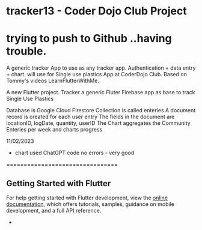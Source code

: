 # tracker13  - Coder Dojo Club Project
# trying to push to Github ..having trouble.

A generic tracker App to use as any tracker app.
Authentication + data entry + chart. 
will use for Single use plastics App at CoderDojo Club.
Based on Tommy's videos LearnFlutterWithMe.

A new Flutter project. 
Tracker a generic Fluter Firebase app as base to track Single Use Plastics

Database is Google Cloud Firestore
Collection is called enteries
A document record is created for each user entry
The fields in the document are locationID, logDate, quantity, userID
The Chart aggregates the Community Enteries per week and charts progress

11/02/2023
- chart used ChatGPT code no errors - very good 

================================
## Getting Started with Flutter

For help getting started with Flutter development, view the
[online documentation](https://docs.flutter.dev/), which offers tutorials,
samples, guidance on mobile development, and a full API reference.

- 
